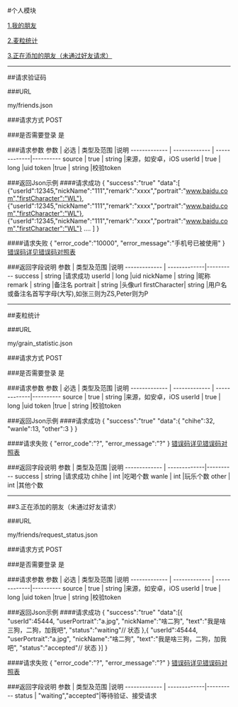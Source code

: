 #个人模块

[1.我的朋友](#1)

[2.麦粒统计](#2)

[3.正在添加的朋友（未通过好友请求）](#3)

---
##<a id="1">请求验证码</a>

###<a id="1.1">URL</a>

my/friends.json

###<a id="1.2">请求方式</a>
POST

###<a id="1.3">是否需要登录</a>
是

###<a id="1.4">请求参数</a>
     参数      | 必选 			| 类型及范围     |说明
------------- | ------------- | -------------|---------- 
source	      | true		   | string       |来源，如安卓，iOS
userId	       | true		   | long       |uid
token	      |true                | string       |校验token


###<a id="1.5">返回Json示例</a>
####<a id="1.5.1">请求成功</a>
	{
		"success":"true"
		"data":[
					{"userId":12345,"nickName":"111","remark":"xxxx","portrait":"www.baidu.com","firstCharacter":"WL"},
					{"userId":12345,"nickName":"111","remark":"xxxx","portrait":"www.baidu.com","firstCharacter":"WL"},
					{"userId":12345,"nickName":"111","remark":"xxxx","portrait":"www.baidu.com","firstCharacter":"WL"}
					....
				]
	}

####<a id="1.5.2">请求失败</a>
	{
		"error_code":"10000",
		"error_message":"手机号已被使用"
	}
[错误码详见错误码对照表](错误码对照表.md)

###<a id="1.6">返回字段说明</a>
     参数      | 类型及范围     |说明
------------- | -------------|---------- 
success		 | string       |请求成功
userId		 	 | long       |uid
nickName		 | string       |昵称
remark	 | string       |备注名
portrait | string       |头像url
firstCharacter| string       |用户名或备注名首写字母(大写),如张三则为ZS,Peter则为P

---
##<a id="2">麦粒统计</a>

###<a id="2.1">URL</a>

my/grain_statistic.json

###<a id="2.2">请求方式</a>
POST

###<a id="2.3">是否需要登录</a>
是

###<a id="2.4">请求参数</a>
     参数      | 必选 			| 类型及范围     |说明
------------- | ------------- | -------------|---------- 
source	      | true		   | string       |来源，如安卓，iOS
userId	      | true		   | long       |uid
token	      |true                | string       |校验token

###<a id="2.5">返回Json示例</a>
####<a id="2.5.1">请求成功</a>
	{
		"success":"true"
		"data":{
			"chihe":32,
			"wanle":13,
			"other":3
		}
	}

####<a id="2.5.2">请求失败</a>
	{
		"error_code":"?",
		"error_message":"?"
	}
[错误码详见错误码对照表](错误码对照表.md)

###<a id="2.6">返回字段说明</a>
     参数      | 类型及范围     |说明
------------- | -------------|---------- 
success		 | string       |请求成功
chihe		| int		|吃喝个数
wanle		| int		|玩乐个数
other		| int		|其他个数

---
##<a id="3">3.正在添加的朋友（未通过好友请求）</a>

###<a id="3.1">URL</a>

my/friends/request_status.json

###<a id="3.2">请求方式</a>
POST

###<a id="3.3">是否需要登录</a>
是

###<a id="3.4">请求参数</a>
     参数      | 必选 			| 类型及范围     |说明
------------- | ------------- | -------------|---------- 
source	      | true		   | string       |来源，如安卓，iOS
userId	      | true		   | long       |uid
token	      |true                | string       |校验token

###<a id="3.5">返回Json示例</a>
####<a id="3.5.1">请求成功</a>
	{
		"success":"true"
		"data":[{
			 "userId":45444,
			 "userPortrait":"a.jpg",
			 "nickName":"啥二狗",
			 "text":"我是啥三狗，二狗，加我吧",
			 "status":"waiting"// 状态
		},{
			 "userId":45444,
			 "userPortrait":"a.jpg",
			 "nickName":"啥二狗",
			 "text":"我是啥三狗，二狗，加我吧",
			 "status":"accepted"// 状态
		}]
	}

####<a id="3.5.2">请求失败</a>
	{
		"error_code":"?",
		"error_message":"?"
	}
[错误码详见错误码对照表](错误码对照表.md)

###<a id="3.6">返回字段说明</a>
     参数      | 类型及范围     |说明
------------- | -------------|---------- 
status	      | "waiting","accepted"|等待验证、接受请求
